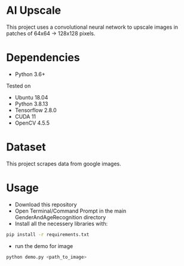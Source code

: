 # AI Upscale
This project uses a convolutional neural network to upscale images in patches of 64x64 -> 128x128 pixels.

# Dependencies
  - Python 3.6+

Tested on
 - Ubuntu 18.04
 - Python 3.8.13
 - Tensorflow 2.8.0
 - CUDA 11
 - OpenCV 4.5.5

# Dataset
This project scrapes data from google images.

# Usage
- Download this repository
 - Open Terminal/Command Prompt in the main GenderAndAgeRecognition directory
 - Install all the necessery libraries with:
```bash
pip install -r requirements.txt
```

- run the demo for image 
```bash
python demo.py <path_to_image>
```